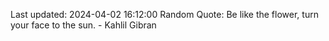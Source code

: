 Last updated: 2024-04-02 16:12:00
Random Quote: Be like the flower, turn your face to the sun. - Kahlil Gibran